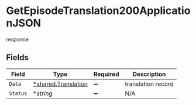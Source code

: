 # GetEpisodeTranslation200ApplicationJSON

response


## Fields

| Field                                                     | Type                                                      | Required                                                  | Description                                               |
| --------------------------------------------------------- | --------------------------------------------------------- | --------------------------------------------------------- | --------------------------------------------------------- |
| `Data`                                                    | [*shared.Translation](../../models/shared/translation.md) | :heavy_minus_sign:                                        | translation record                                        |
| `Status`                                                  | **string*                                                 | :heavy_minus_sign:                                        | N/A                                                       |